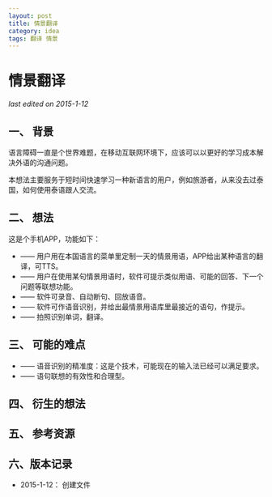 ```yaml
---
layout: post
title: 情景翻译
category: idea
tags: 翻译 情景
---
```


情景翻译
===============
_last edited on 2015-1-12_

一、 背景
---------------

语言障碍一直是个世界难题，在移动互联网环境下，应该可以以更好的学习成本解决外语的沟通问题。

本想法主要服务于短时间快速学习一种新语言的用户，例如旅游者，从来没去过泰国，如何使用泰语跟人交流。

二、 想法
---------------

这是个手机APP，功能如下：

- —— 用户用在本国语言的菜单里定制一天的情景用语，APP给出某种语言的翻译，可TTS。
- —— 用户在使用某句情景用语时，软件可提示类似用语、可能的回答、下一个问题等联想功能。
- —— 软件可录音、自动断句、回放语音。
- —— 软件可作语音识别，并给出最情景用语库里最接近的语句，作提示。
- —— 拍照识别单词，翻译。


三、 可能的难点
---------------

- —— 语音识别的精准度：这是个技术，可能现在的输入法已经可以满足要求。
- —— 语句联想的有效性和合理型。

四、 衍生的想法
---------------

五、 参考资源
---------------


六、版本记录
---------------

- 2015-1-12： 创建文件
